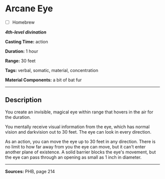 # Arcane Eye

- [ ] Homebrew

***4th-level divination***

**Casting Time:** action

**Duration:** 1 hour

**Range:** 30 feet

**Tags:** verbal, somatic, material, concentration

**Material Components:** a bit of bat fur

---

## Description
You create an invisible, magical eye within range that hovers in the air for the duration.

You mentally receive visual information from the eye, which has normal vision and darkvision out to 30 feet.
The eye can look in every direction.

As an action, you can move the eye up to 30 feet in any direction.
There is no limit to how far away from you the eye can move, but it can't enter another plane of existence.
A solid barrier blocks the eye's movement, but the eye can pass through an opening as small as 1 inch in diameter.

---

**Sources:** PHB, page 214
